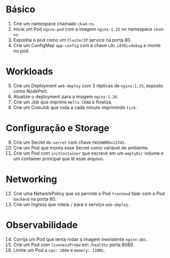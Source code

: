 # **Básico**

1. Crie um namespace chamado `ckad-ns`.
2. Inicie um Pod `nginx-pod` com a imagem `nginx:1.25` no namespace `ckad-ns`.
3. Exponha o pod como um `ClusterIP` service na porta 80.
4. Crie um ConfigMap `app-config` com a chave `LOG_LEVEL=debug` e monte no pod.

# **Workloads**

5. Crie um Deployment `web-deploy` com 3 réplicas de `nginx:1.25`, exposto como NodePort.
6. Atualize o deployment para a imagem `nginx:1.26`.
7. Crie um Job que imprime `Hello CKAD` e finaliza.
8. Crie um CronJob que roda a cada minuto imprimindo `tick`.

# **Configuração e Storage**

9. Crie um Secret `db-secret` com chave `PASSWORD=12345`.
10. Crie um Pod que monta esse Secret como variável de ambiente.
11. Crie um Pod com `initContainer` que escreve em um `emptyDir` volume e um container principal que lê esse arquivo.

# **Networking**

12. Crie uma NetworkPolicy que só permite o Pod `frontend` falar com o Pod `backend` na porta 80.
13. Crie um Ingress que roteia `/` para o serviço `web-deploy`.

# **Observabilidade**

14. Corrija um Pod que tenta rodar a imagem inexistente `nginx:abc`.
15. Crie um Pod com `livenessProbe` em `/healthz` porta 8080.
16. Limite um Pod a `cpu: 200m` e `memory: 128Mi`.
